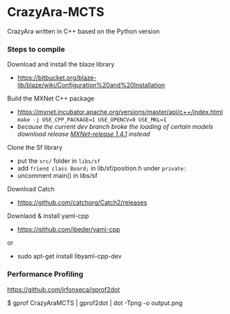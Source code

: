 # CrazyAra-MCTS
CrazyAra written in C++ based on the Python version


### Steps to compile

Download and install the blaze library
* https://bitbucket.org/blaze-lib/blaze/wiki/Configuration%20and%20Installation

Build the MXNet C++ package
* https://mxnet.incubator.apache.org/versions/master/api/c++/index.html
```make -j USE_CPP_PACKAGE=1 USE_OPENCV=0 USE_MKL=1```
* _because the current dev branch broke the loading of certain models download release [MXNet-release 1.4.1](https://github.com/apache/incubator-mxnet/releases) instead_


Clone the Sf library
* put the `src/` folder in `libs/sf`
* add `friend class Board;` in lib/sf/position.h under `private:`
* uncomment main() in libs/sf

Download Catch
* https://github.com/catchorg/Catch2/releases

Downlaod & install yaml-cpp 
* https://github.com/jbeder/yaml-cpp

or 
* sudo apt-get install libyaml-cpp-dev


### Performance Profiling

https://github.com/jrfonseca/gprof2dot

$ gprof CrazyAraMCTS | gprof2dot | dot -Tpng -o output.png
